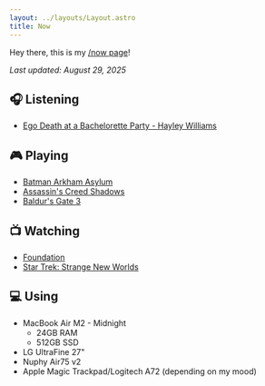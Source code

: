 ```yaml
---
layout: ../layouts/Layout.astro
title: Now
---
```


Hey there, this is my [/now page](https://nownownow.com/about)!

_Last updated: August 29, 2025_

## 🎧 Listening

- [Ego Death at a Bachelorette Party - Hayley Williams](https://album.link/i/1833006180)

## 🎮 Playing

- [Batman Arkham Asylum](https://www.igdb.com/games/batman-arkham-asylum)
- [Assassin's Creed Shadows](https://www.igdb.com/games/assassins-creed-shadows)
- [Baldur's Gate 3](https://www.igdb.com/games/baldurs-gate-3)

## 📺 Watching

- [Foundation](https://www.themoviedb.org/tv/93740-foundation)
- [Star Trek: Strange New Worlds](https://www.themoviedb.org/search/tv?query=Star%20Trek%3A%20Strange%20New%20Worlds)

## 💻 Using

- MacBook Air M2 - Midnight
  - 24GB RAM
  - 512GB SSD
- LG UltraFine 27"
- Nuphy Air75 v2
- Apple Magic Trackpad/Logitech A72 (depending on my mood)
